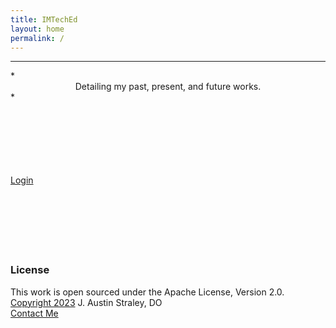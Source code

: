 ```yaml
---
title: IMTechEd
layout: home
permalink: /
---
```


<hr>
*<center>Detailing my past, present, and future works.</center>*
<br>
<br>
<br>
<br>
<br>
<br>
<br>

[Login][3]
<br>
<br>
<br>
<br>
<br>
<br>
<br>


### License
This work is open sourced under the Apache License, Version 2.0. <br>
[Copyright 2023][1] J. Austin Straley, DO <br>
[Contact Me](mailto:imteched@gmail.com)<br>

[1]: /pages/disclaimer/
[3]: /login/
